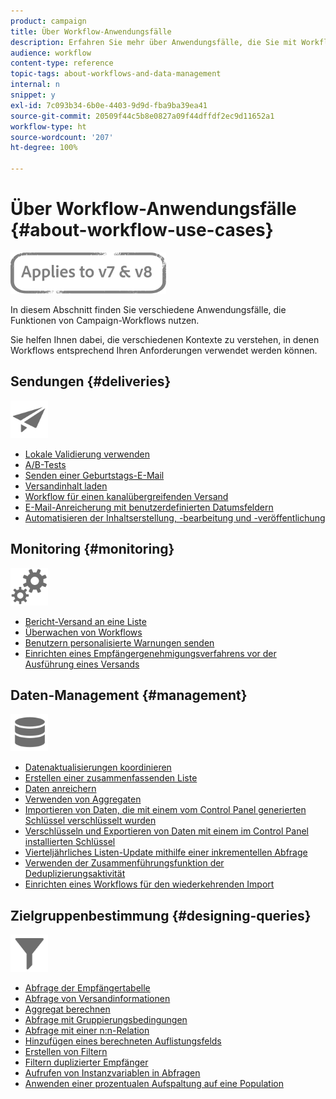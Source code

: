 ```yaml
---
product: campaign
title: Über Workflow-Anwendungsfälle
description: Erfahren Sie mehr über Anwendungsfälle, die Sie mit Workflows in Campaign Classic ausführen können.
audience: workflow
content-type: reference
topic-tags: about-workflows-and-data-management
internal: n
snippet: y
exl-id: 7c093b34-6b0e-4403-9d9d-fba9ba39ea41
source-git-commit: 20509f44c5b8e0827a09f44dffdf2ec9d11652a1
workflow-type: ht
source-wordcount: '207'
ht-degree: 100%

---
```


# Über Workflow-Anwendungsfälle {#about-workflow-use-cases}

![](../../assets/common.svg)

In diesem Abschnitt finden Sie verschiedene Anwendungsfälle, die Funktionen von Campaign-Workflows nutzen.

Sie helfen Ihnen dabei, die verschiedenen Kontexte zu verstehen, in denen Workflows entsprechend Ihren Anforderungen verwendet werden können.

## Sendungen {#deliveries}

<img src="assets/do-not-localize/icon_send.svg" width="60px">

* [Lokale Validierung verwenden](using-the-local-approval-activity.md)
* [A/B-Tests](../../delivery/using/a-b-testing-use-case.md)
* [Senden einer Geburtstags-E-Mail](sending-a-birthday-email.md)
* [Versandinhalt laden](loading-delivery-content.md)
* [Workflow für einen kanalübergreifenden Versand](cross-channel-delivery-workflow.md)
* [E-Mail-Anreicherung mit benutzerdefinierten Datumsfeldern](email-enrichment-with-custom-date-fields.md)
* [Automatisieren der Inhaltserstellung, -bearbeitung und -veröffentlichung](../../delivery/using/automating-via-workflows.md#examples)

## Monitoring {#monitoring}

<img src="assets/do-not-localize/icon_monitoring.svg" width="60px">

* [Bericht-Versand an eine Liste](sending-a-report-to-a-list.md)
* [Überwachen von Workflows](supervising-workflows.md)
* [Benutzern personalisierte Warnungen senden](sending-personalized-alerts-to-operators.md)
* [Einrichten eines Empfängergenehmigungsverfahrens vor der Ausführung eines Versands](using-the-local-approval-activity.md)

## Daten-Management {#management}

<img src="assets/do-not-localize/icon_manage.svg" width="60px">

* [Datenaktualisierungen koordinieren](coordinating-data-updates.md)
* [Erstellen einer zusammenfassenden Liste](creating-a-summary-list.md)
* [Daten anreichern](enriching-data.md)
* [Verwenden von Aggregaten](using-aggregates.md)
* [Importieren von Daten, die mit einem vom Control Panel generierten Schlüssel verschlüsselt wurden](../../platform/using/unzip-decrypt.md)
* [Verschlüsseln und Exportieren von Daten mit einem im Control Panel installierten Schlüssel](how-to-use-workflow-data.md#use-case-gpg-encrypt)
* [Vierteljährliches Listen-Update mithilfe einer inkrementellen Abfrage](quarterly-list-update.md)
* [Verwenden der Zusammenführungsfunktion der Deduplizierungsaktivität](deduplication-merge.md)
* [Einrichten eines Workflows für den wiederkehrenden Import](recurring-import-workflow.md)

## Zielgruppenbestimmung {#designing-queries}

<img src="assets/do-not-localize/icon_filter.svg" width="60px">

* [Abfrage der Empfängertabelle](querying-recipient-table.md)
* [Abfrage von Versandinformationen](querying-delivery-information.md)
* [Aggregat berechnen](performing-aggregate-computing.md)
* [Abfrage mit Gruppierungsbedingungen](querying-using-grouping-management.md)
* [Abfrage mit einer n:n-Relation](querying-using-many-to-many-relationship.md)
* [Hinzufügen eines berechneten Auflistungsfelds](adding-enumeration-type-calculated-field.md)
* [Erstellen von Filtern](creating-a-filter.md)
* [Filtern duplizierter Empfänger](filtering-duplicated-recipients.md)
* [Aufrufen von Instanzvariablen in Abfragen](javascript-scripts-and-templates.md#calling-an-instance-variable-in-a-query)
* [Anwenden einer prozentualen Aufspaltung auf eine Population](javascript-scripts-and-templates.md#example)
